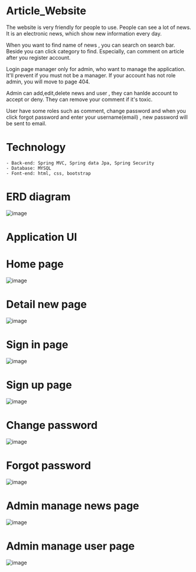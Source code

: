 # Article_Website

The website is very friendly for people to use. People can see a lot of news. It is an electronic news, which show new information every day. 

When you want to find name of news , you can search on search bar. Beside you can click category to find. Especially, can comment on article after you register account.

Login page manager only for admin, who want to manage the application. It'll prevent if you must not be a manager. If your account has not  role admin, you will move  to page 404.

Admin can add,edit,delete news and user , they can hanlde account to accept or deny. They can remove your comment if it's toxic.

User have some roles such as comment, change password and when you click forgot password and enter your username(email) , new password will be sent to email.

# Technology

    - Back-end: Spring MVC, Spring data Jpa, Spring Security
    - Database: MYSQL
    - Font-end: html, css, bootstrap

# ERD diagram

![image](https://github.com/Qmanh/Article_Website/assets/87469606/1c1c910d-54b7-4e44-b099-5e0e4c805dde)

# Application UI

# Home page

![image](https://github.com/Qmanh/Article_Website/assets/87469606/774f98f1-cd36-4230-bd49-c425979d5c2e)

# Detail new page

![image](https://github.com/Qmanh/Article_Website/assets/87469606/128a7f38-f825-4c29-9769-ea70f183b330)

# Sign in page

![image](https://github.com/Qmanh/Article_Website/assets/87469606/c84ffb0a-fdfb-4ac5-9f1a-bb04eead1654)

# Sign up page

![image](https://github.com/Qmanh/Article_Website/assets/87469606/b50234c6-dcf0-4391-9444-0c0b37165ed5)

# Change password

![image](https://github.com/Qmanh/Article_Website/assets/87469606/381dc772-91ba-40b3-be96-02961f945320)

# Forgot password

![image](https://github.com/Qmanh/Article_Website/assets/87469606/d50ddbba-8444-4fee-9e2c-70bd7cf8b791)

# Admin manage news page

![image](https://github.com/Qmanh/Article_Website/assets/87469606/d9f411eb-db30-4588-b481-94060a6dabd4)

# Admin manage user page
![image](https://github.com/Qmanh/Article_Website/assets/87469606/1e21d1f1-e067-4b48-a2bb-f9a36aa71c13)





